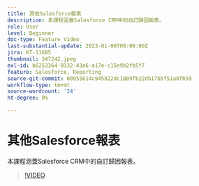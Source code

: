 ```yaml
---
title: 其他Salesforce報表
description: 本課程涵蓋Salesforce CRM中的自訂歸因報表。
role: User
level: Beginner
doc-type: Feature Video
last-substantial-update: 2023-01-06T00:00:00Z
jira: KT-11685
thumbnail: 347242.jpeg
exl-id: b6253364-0332-43a6-a17e-c15e9b2fb5f7
feature: Salesforce, Reporting
source-git-commit: 00955614c945822dc1889fb22db17b5f51a8f659
workflow-type: tm+mt
source-wordcount: '24'
ht-degree: 0%

---
```


# 其他Salesforce報表

本課程涵蓋Salesforce CRM中的自訂歸因報表。

>[!VIDEO](https://video.tv.adobe.com/v/347242/?quality=12&learn=on)
